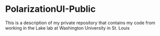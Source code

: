 # PolarizationUI-Public
This is a description of my private repository that contains my code from working in the Lake lab at Washington University in St. Louis
